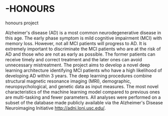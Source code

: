 # -HONOURS
honours project

Alzheimer's disease (AD) is a most common neurodegenerative disease in this age. 
The early phase symptom is mild cognitive impairment (MCI) with memory loss. However, not all MCI patients will progress to AD. 
It is extremely important to discriminate the MCI patients who are at the risk of AD and those who are not as early as possible. 
The former patients can receive timely and correct treatment and the later ones can avoid unnecessary mistreatment. 
The project aims to develop a novel deep learning architecture identifying MCI patients who have a high likelihood of developing AD within 3 years. 
The deep learning procedures combine structural magnetic resonance imaging (MRI), demographic, neuropsychological, and genetic data as input measures. 
The most novel characteristics of the machine learning model compared to previous ones are multi-tasking and fewer parameters. 
All analyses were performed on a subset of the database made publicly available via the Alzheimer's Disease Neuroimaging Initiative http://adni.loni.usc.edu/. 
